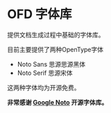 # OFD 字体库

提供文档生成过程中基础的字体库。

目前主要提供了两种OpenType字体

- Noto Sans 思源思源黑体
- Noto Serif 思源宋体 

这两种字体均为开源免费。

**非常感谢 [Google Noto](https://github.com/googlefonts/noto-fonts/tree/bc9353da6f625b7a47035de952c2e8fd9e3ae889/unhinted) 
开源字体库。**